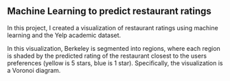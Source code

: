 ## Machine Learning to predict restaurant ratings 

In this project, I created a visualization of restaurant ratings using machine learning and the Yelp academic dataset. 

In this visualization, Berkeley is segmented into regions, where each region is shaded by the predicted rating of the 
restaurant closest to the users preferences (yellow is 5 stars, blue is 1 star). Specifically, the visualization is a Voronoi diagram.

